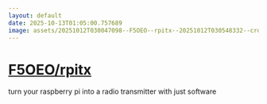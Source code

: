 ```yaml
---
layout: default
date: 2025-10-13T01:05:00.757689
image: assets/20251012T030047098--F5OEO--rpitx--20251012T030548332--cropped.png
---
```


# [F5OEO/rpitx](https://github.com/F5OEO/rpitx)

turn your raspberry pi into a radio transmitter with just software

